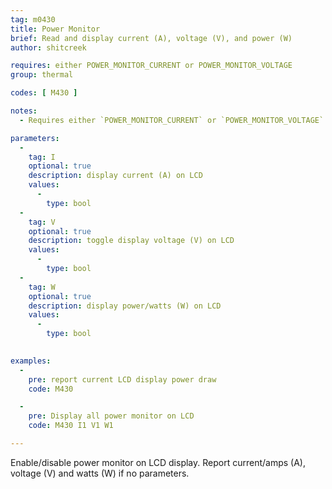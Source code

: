 ```yaml
---
tag: m0430
title: Power Monitor
brief: Read and display current (A), voltage (V), and power (W)
author: shitcreek

requires: either POWER_MONITOR_CURRENT or POWER_MONITOR_VOLTAGE
group: thermal

codes: [ M430 ]

notes:
  - Requires either `POWER_MONITOR_CURRENT` or `POWER_MONITOR_VOLTAGE`

parameters:
  -
    tag: I
    optional: true
    description: display current (A) on LCD 
    values:
      -
        type: bool
  -
    tag: V
    optional: true
    description: toggle display voltage (V) on LCD 
    values:
      -
        type: bool
  -
    tag: W
    optional: true
    description: display power/watts (W) on LCD 
    values:
      -
        type: bool
  

examples:
  -
    pre: report current LCD display power draw
    code: M430

  -
    pre: Display all power monitor on LCD
    code: M430 I1 V1 W1

---
```

Enable/disable power monitor on LCD display. Report current/amps (A), voltage (V) and watts (W) if no parameters.
 
